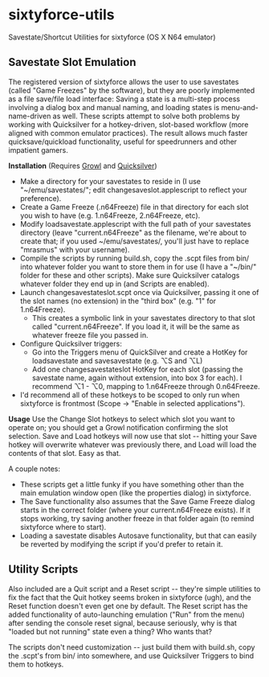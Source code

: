 sixtyforce-utils
================

Savestate/Shortcut Utilities for sixtyforce (OS X N64 emulator)

Savestate Slot Emulation
----------------
The registered version of sixtyforce allows the user to use savestates (called "Game Freezes" by the software), but they are poorly implemented as a file save/file load interface: Saving a state is a multi-step process involving a dialog box and manual naming, and loading states is menu-and-name-driven as well. These scripts attempt to solve both problems by working with Quicksilver for a hotkey-driven, slot-based workflow (more aligned with common emulator practices). The result allows much faster quicksave/quickload functionality, useful for speedrunners and other impatient gamers.

**Installation** (Requires [Growl](http://growl.info/) and [Quicksilver](http://qsapp.com/))
- Make a directory for your savestates to reside in (I use "~/emu/savestates/"; edit changesaveslot.applescript to reflect your preference).
- Create a Game Freeze (.n64Freeze) file in that directory for each slot you wish to have (e.g. 1.n64Freeze, 2.n64Freeze, etc).
- Modify loadsavestate.applescript with the full path of your savestates directory (leave "current.n64Freeze" as the filename, we're about to create that; if you used ~/emu/savestates/, you'll just have to replace "mrasmus" with your username).
- Compile the scripts by running build.sh, copy the .scpt files from bin/ into whatever folder you want to store them in for use (I have a "~/bin/" folder for these and other scripts). Make sure Quicksilver catalogs whatever folder they end up in (and Scripts are enabled).
- Launch changesavestateslot.scpt once via Quicksilver, passing it one of the slot names (no extension) in the "third box" (e.g. "1" for 1.n64Freeze).
    - This creates a symbolic link in your savestates directory to that slot called "current.n64Freeze". If you load it, it will be the same as whatever freeze file you passed in.
- Configure Quicksilver triggers:
    - Go into the Triggers menu of QuickSilver and create a HotKey for loadsavestate and savesavestate (e.g. ⌥S and ⌥L)
    - Add one changesavestateslot HotKey for each slot (passing the savestate name, again without extension, into box 3 for each). I recommend ⌥1 - ⌥0, mapping to 1.n64Freeze through 0.n64Freeze.
- I'd recommend all of these hotkeys to be scoped to only run when sixtyforce is frontmost (Scope -> "Enable in selected applications").

**Usage**
Use the Change Slot hotkeys to select which slot you want to operate on; you should get a Growl notification confirming the slot selection. Save and Load hotkeys will now use that slot -- hitting your Save hotkey will overwrite whatever was previously there, and Load will load the contents of that slot. Easy as that.

A couple notes:
- These scripts get a little funky if you have something other than the main emulation window open (like the properties dialog) in sixtyforce.
- The Save functionality also assumes that the Save Game Freeze dialog starts in the correct folder (where your current.n64Freeze exists). If it stops working, try saving another freeze in that folder again (to remind sixtyforce where to start).
- Loading a savestate disables Autosave functionality, but that can easily be reverted by modifying the script if you'd prefer to retain it.

Utility Scripts
----------------
Also included are a Quit script and a Reset script -- they're simple utilities to fix the fact that the Quit hotkey seems broken in sixtyforce (ugh), and the Reset function doesn't even get one by default. The Reset script has the added functionality of auto-launching emulation ("Run" from the menu) after sending the console reset signal, because seriously, why is that "loaded but not running" state even a thing? Who wants that?

The scripts don't need customization -- just build them with build.sh, copy the .scpt's from bin/ into somewhere, and use Quicksilver Triggers to bind them to hotkeys. 
